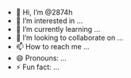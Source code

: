 - 👋 Hi, I’m @2874h
- 👀 I’m interested in ...
- 🌱 I’m currently learning ...
- 💞️ I’m looking to collaborate on ...
- 📫 How to reach me ...
- 😄 Pronouns: ...
- ⚡ Fun fact: ...

<!---
2874h/2874h is a ✨ special ✨ repository because its `README.md` (this file) appears on your GitHub profile.
You can click the Preview link to take a look at your changes.
--->
